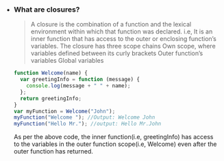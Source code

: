 - ### What are closures?
  > A closure is the combination of a function and the lexical environment within which that function was declared. i.e, It is an inner function that has access to the outer or enclosing function’s variables. The closure has three scope chains
  > Own scope, where variables defined between its curly brackets
  > Outer function’s variables
  > Global variables
  >
  ```javascript
  function Welcome(name) {
    var greetingInfo = function (message) {
      console.log(message + " " + name);
    };
    return greetingInfo;
  }
  var myFunction = Welcome("John");
  myFunction("Welcome "); //Output: Welcome John
  myFunction("Hello Mr."); //output: Hello Mr.John
  ```
  As per the above code, the inner function(i.e, greetingInfo) has access to the variables in the outer function scope(i.e, Welcome) even after the outer function has returned.
